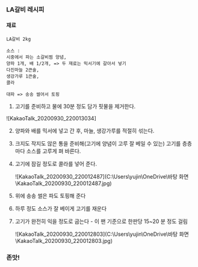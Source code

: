 ### LA갈비 레시피



#### 재료

~~~~
LA갈비 2kg

소스 : 
시중에서 파는 소갈비찜 양념, 
양파 1개, 배 1/2개, => 두 재료는 믹서기에 갈아서 넣기
다진마늘 2큰술, 
생강가루 1큰술, 
콜라

대파 => 송송 썰어서 토핑
~~~~

1. 고기를 준비하고 물에 30분 정도 담가 핏물을 제거한다.

![KakaoTalk_20200930_220013034]


2. 양파와 배를 믹서에 넣고 간 후, 마늘, 생강가루를 적절히 섞는다.

3. 크지도 작지도 않은 통을 준비해(고기에 양념이 고루 잘 베일 수 있는) 고기를 층층 마다 소스를 고루게 펴 바른다.

4. 고기에 잠길 정도로 콜라를 넣어 준다.

   ![KakaoTalk_20200930_220012487](C:\Users\yujin\OneDrive\바탕 화면\KakaoTalk_20200930_220012487.jpg)

5. 위에 송송 썰은 파도 토핑해 준다

6. 하루 정도 소스가 잘 베이게 고기를 재운다

7. 고기가 완전히 익을 정도로 굽는다 - 이 팬 기준으로 한판당 15~20 분 정도 걸림

   ![KakaoTalk_20200930_220012803](C:\Users\yujin\OneDrive\바탕 화면\KakaoTalk_20200930_220012803.jpg)
   
### 존맛!   
   
   
